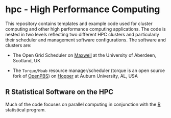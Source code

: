 # hpc - High Performance Computing

This repository contains templates and example code used for cluster computing and other high performance computing applications. The code is nested in two levels reflecting two different HPC clusters and particularly their scheduler and management software configurations. The software and clusters are:

  - The Open Grid Scheduler on [Maxwell](https://www.abdn.ac.uk/staffnet/working-here/hpc.php) at the University of Aberdeen, Scotland, UK

  - The `Torque/Moab` resource manager/scheduler (torque is an open source fork of [OpenPBS](http://www.mcs.anl.gov/research/projects/openpbs/)) on [Hopper](https://hpcportal.auburn.edu/hpc/index.php) at Auburn University, AL, USA

## R Statistical Software on the HPC
Much of the code focuses on parallel computing in conjunction with the [R](https://cran.r-project.org/) statistical program.
